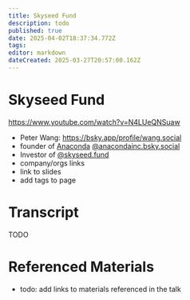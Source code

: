 ```yaml
---
title: Skyseed Fund
description: todo
published: true
date: 2025-04-02T18:37:34.772Z
tags: 
editor: markdown
dateCreated: 2025-03-27T20:57:00.162Z
---
```


# Skyseed Fund 
https://www.youtube.com/watch?v=N4LUeQNSuaw
- Peter Wang: https://bsky.app/profile/wang.social
- founder of [Anaconda]() [@anacondainc.bsky.social](https://bsky.app/profile/anacondainc.bsky.social)
- Investor of [@skyseed.fund](https://bsky.app/profile/skyseed.fund)
- company/orgs links
- link to slides
- add tags to page

# Transcript
TODO

# Referenced Materials
- todo: add links to materials referenced in the talk